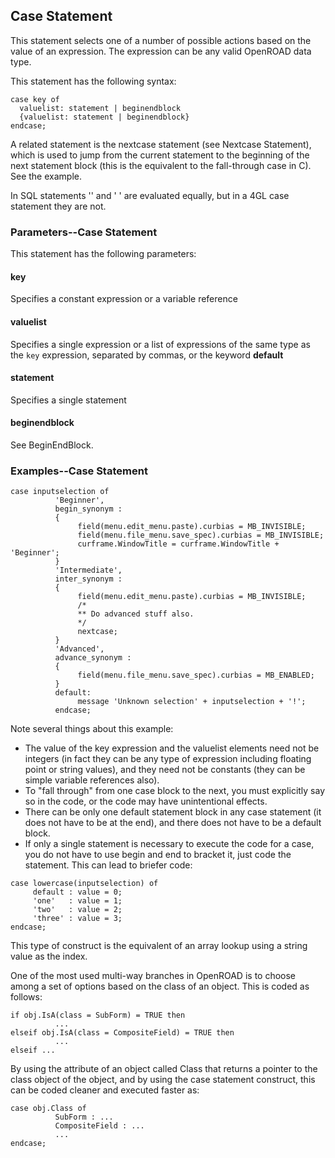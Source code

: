 ## Case Statement

This statement selects one of a number of possible actions based on the value of an expression. The expression can be any valid OpenROAD data type.

This statement has the following syntax:

```
case key of
  valuelist: statement | beginendblock
  {valuelist: statement | beginendblock}
endcase;
```
A related statement is the nextcase statement (see Nextcase Statement), which is used to jump from the current statement to the beginning of the next statement block (this is the equivalent to the fall-through case in C). See the example.

In SQL statements '' and ' ' are evaluated equally, but in a 4GL case statement they are not.

### Parameters--Case Statement

This statement has the following parameters:

#### key

Specifies a constant expression or a variable reference

#### valuelist

Specifies a single expression or a list of expressions of the same type as the `key` expression, separated by commas, or the keyword **default**

#### statement

Specifies a single statement

#### beginendblock

See BeginEndBlock.

### Examples--Case Statement
```
case inputselection of
          'Beginner',
          begin_synonym :
          {
               field(menu.edit_menu.paste).curbias = MB_INVISIBLE;
               field(menu.file_menu.save_spec).curbias = MB_INVISIBLE;
               curframe.WindowTitle = curframe.WindowTitle + 'Beginner';
          }
          'Intermediate',
          inter_synonym :
          {
               field(menu.edit_menu.paste).curbias = MB_INVISIBLE;
               /*
               ** Do advanced stuff also.
               */
               nextcase;
          }
          'Advanced',
          advance_synonym :
          {
               field(menu.file_menu.save_spec).curbias = MB_ENABLED;
          }
          default:
               message 'Unknown selection' + inputselection + '!';
          endcase;
```
Note several things about this example:

- The value of the key expression and the valuelist elements need not be integers (in fact they can be any type of expression including floating point or string values), and they need not be constants (they can be simple variable references also).
- To "fall through" from one case block to the next, you must explicitly say so in the code, or the code may have unintentional effects.
- There can be only one default statement block in any case statement (it does not have to be at the end), and there does not have to be a default block.
- If only a single statement is necessary to execute the code for a case, you do not have to use begin and end to bracket it, just code the statement. This can lead to briefer code:

```
case lowercase(inputselection) of
     default : value = 0;
     'one'   : value = 1;
     'two'   : value = 2;
     'three' : value = 3;
endcase;
```
This type of construct is the equivalent of an array lookup using a string value as the index.

One of the most used multi-way branches in OpenROAD is to choose among a set of options based on the class of an object. This is coded as follows:

```
if obj.IsA(class = SubForm) = TRUE then
          ...
elseif obj.IsA(class = CompositeField) = TRUE then
          ...
elseif ...
```
By using the attribute of an object called Class that returns a pointer to the class object of the object, and by using the case statement construct, this can be coded cleaner and executed faster as:
```
case obj.Class of
          SubForm : ...
          CompositeField : ...
          ...
endcase;
```
